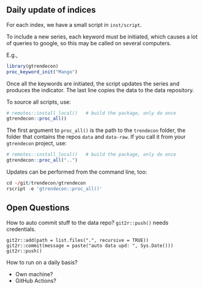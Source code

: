 ## Daily update of indices

For each index, we have a small script in `inst/script`.

To include a new series, each keyword must be initiated, which causes a lot of queries to google, so this may be called on several computers.

E.g.,
```r
library(gtrendecon)
proc_keyword_init("Mango")
```

Once all the keywords are initiated, the script updates the series and produces the indicator. The last line copies the data to the data repository.

To source all scripts, use:

```r
# remotes::install_local()   # build the package, only do once
gtrendecon::proc_all()
```

The first argument to `proc_all()` is the path to the `trendecon` folder, the folder that contains the repos `data` and `data-raw`. If you call it from your `gtrendecon` project, use:
```r
# remotes::install_local()   # build the package, only do once
gtrendecon::proc_all("..")
```

Updates can be performed from the command line, too:

```r
cd ~/git/trendecon/gtrendecon
rscript -e 'gtrendecon::proc_all()'
```



## Open Questions


How to auto commit stuff to the data repo? `git2r::push()` needs credentials.

```
git2r::add(path = list.files(".", recursive = TRUE))
git2r::commit(message = paste("auto data upd: ", Sys.Date()))
git2r::push()
```

How to run on a daily basis?

- Own machine?
- GitHub Actions?



